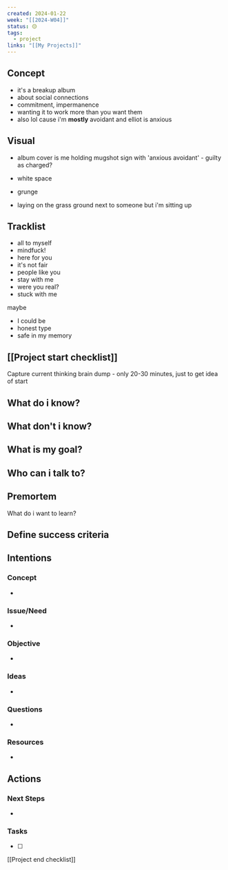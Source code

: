```yaml
---
created: 2024-01-22
week: "[[2024-W04]]"
status: 🟡
tags:
  - project
links: "[[My Projects]]"
---
```

## Concept
- it's a breakup album
- about social connections
- commitment, impermanence
- wanting it to work more than you want them
- also lol cause i'm **mostly** avoidant and elliot is anxious


## Visual
- album cover is me holding mugshot sign with 'anxious avoidant' - guilty as charged?
- white space
- grunge

- laying on the grass ground next to someone but i'm sitting up

## Tracklist
- all to myself
- mindfuck!
- here for you
- it's not fair
- people like you
- stay with me
- were you real?
- stuck with me




maybe
- I could be
- honest type
- safe in my memory







## [[Project start checklist]]
Capture current thinking brain dump - only 20-30 minutes, just to get idea of start

What do i know? 
- 
What don't i know? 
- 
What is my goal? 
- 
Who can i talk to? 
- 
Premortem
- 
What do i want to learn? 

Define success criteria
- 

## Intentions
### Concept
- 
### Issue/Need
- 
### Objective
- 
### Ideas
- 
### Questions
- 
### Resources
- 

## Actions
### Next Steps
- 
### Tasks
- [ ] 

[[Project end checklist]]